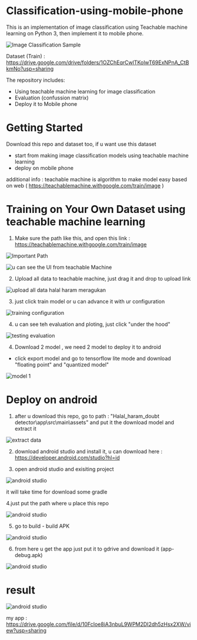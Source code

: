 # Classification-using-mobile-phone

This is an implementation of image classification using Teachable machine learning on Python 3, then implement it to mobile phone.

![Image Classification Sample](assets/1.PNG)

Dataset (Train) : https://drive.google.com/drive/folders/1OZChEqrCwlTKolwT69ExNPnA_CtBkmNo?usp=sharing

The repository includes:
* Using teachable machine learning for image classification 
* Evaluation (confussion matrix) 
* Deploy it to Mobile phone 


# Getting Started
Download this repo and dataset too, if u want use this dataset
* start from making image classification models using teachable machine learning 
* deploy on mobile phone

additional info :
teachable machine is algorithm to make model easy based on web ( https://teachablemachine.withgoogle.com/train/image )


# Training on Your Own Dataset using teachable machine learning

1. Make sure the path like this, and open this link : https://teachablemachine.withgoogle.com/train/image

![Important Path](assets/2.PNG)

![u can see the UI from teachable Machine ](assets/3.PNG)

2. Upload all data to teachable machine, just drag it and drop to upload link 

![upload all data halal haram meragukan ](assets/4.PNG)

3. just click train model or u can advance it with ur configuration

![training configuration](assets/5.PNG)

4. u can see teh evaluation and ploting, just click "under the hood" 

![testing evaluation](assets/6.PNG)

4. Download 2 model , we need 2 model to deploy it to android

* click export model and go to tensorflow lite mode and download "floating point" and "quantized model" 

![model 1](assets/7.PNG)



# Deploy on android

1. after u download this repo, go to path : "Halal_haram_doubt detector\app\src\main\assets" and put it the download model and extract it

![extract data ](assets/8.PNG)

2. download android studio and install it, u can download here : https://developer.android.com/studio?hl=id

3. open android studio and exisiting project 

![android studio ](assets/9.PNG)

it will take time for download some gradle 

4.just put the path where u place this repo 

![android studio ](assets/10.PNG)

5. go to build - build APK

![android studio ](assets/11.PNG)

6. from here u get the app just put it to gdrive and download it (app-debug.apk)

![android studio ](assets/12.PNG)

# result 

![android studio ](assets/1.PNG)

my app : https://drive.google.com/file/d/10FcIoe8iA3nbuL9WPM2DI2dh5zHsx2XW/view?usp=sharing

